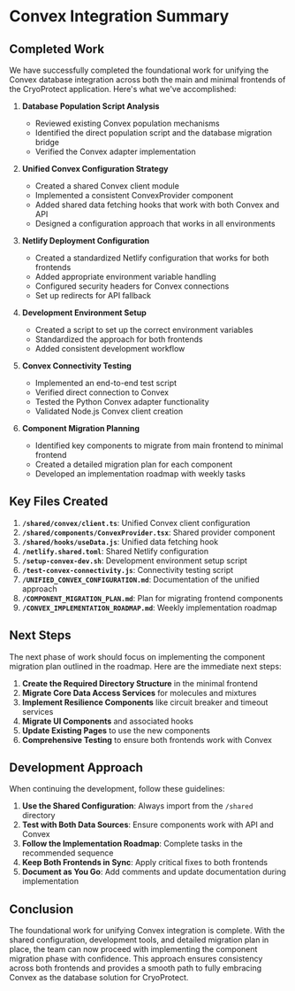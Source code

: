 # Convex Integration Summary

## Completed Work

We have successfully completed the foundational work for unifying the Convex database integration across both the main and minimal frontends of the CryoProtect application. Here's what we've accomplished:

1. **Database Population Script Analysis**
   - Reviewed existing Convex population mechanisms
   - Identified the direct population script and the database migration bridge
   - Verified the Convex adapter implementation

2. **Unified Convex Configuration Strategy**
   - Created a shared Convex client module
   - Implemented a consistent ConvexProvider component
   - Added shared data fetching hooks that work with both Convex and API
   - Designed a configuration approach that works in all environments

3. **Netlify Deployment Configuration**
   - Created a standardized Netlify configuration that works for both frontends
   - Added appropriate environment variable handling
   - Configured security headers for Convex connections
   - Set up redirects for API fallback

4. **Development Environment Setup**
   - Created a script to set up the correct environment variables
   - Standardized the approach for both frontends
   - Added consistent development workflow

5. **Convex Connectivity Testing**
   - Implemented an end-to-end test script
   - Verified direct connection to Convex
   - Tested the Python Convex adapter functionality
   - Validated Node.js Convex client creation

6. **Component Migration Planning**
   - Identified key components to migrate from main frontend to minimal frontend
   - Created a detailed migration plan for each component
   - Developed an implementation roadmap with weekly tasks

## Key Files Created

1. **`/shared/convex/client.ts`**: Unified Convex client configuration
2. **`/shared/components/ConvexProvider.tsx`**: Shared provider component
3. **`/shared/hooks/useData.js`**: Unified data fetching hook
4. **`/netlify.shared.toml`**: Shared Netlify configuration
5. **`/setup-convex-dev.sh`**: Development environment setup script
6. **`/test-convex-connectivity.js`**: Connectivity testing script
7. **`/UNIFIED_CONVEX_CONFIGURATION.md`**: Documentation of the unified approach
8. **`/COMPONENT_MIGRATION_PLAN.md`**: Plan for migrating frontend components
9. **`/CONVEX_IMPLEMENTATION_ROADMAP.md`**: Weekly implementation roadmap

## Next Steps

The next phase of work should focus on implementing the component migration plan outlined in the roadmap. Here are the immediate next steps:

1. **Create the Required Directory Structure** in the minimal frontend
2. **Migrate Core Data Access Services** for molecules and mixtures
3. **Implement Resilience Components** like circuit breaker and timeout services
4. **Migrate UI Components** and associated hooks
5. **Update Existing Pages** to use the new components
6. **Comprehensive Testing** to ensure both frontends work with Convex

## Development Approach

When continuing the development, follow these guidelines:

1. **Use the Shared Configuration**: Always import from the `/shared` directory
2. **Test with Both Data Sources**: Ensure components work with API and Convex
3. **Follow the Implementation Roadmap**: Complete tasks in the recommended sequence
4. **Keep Both Frontends in Sync**: Apply critical fixes to both frontends
5. **Document as You Go**: Add comments and update documentation during implementation

## Conclusion

The foundational work for unifying Convex integration is complete. With the shared configuration, development tools, and detailed migration plan in place, the team can now proceed with implementing the component migration phase with confidence. This approach ensures consistency across both frontends and provides a smooth path to fully embracing Convex as the database solution for CryoProtect.